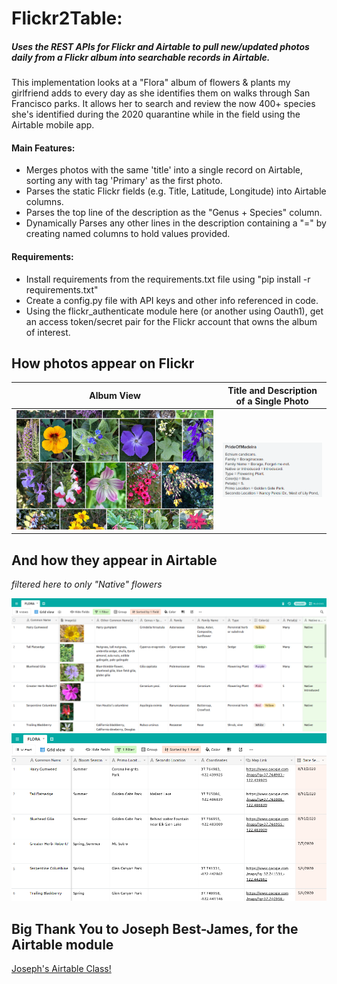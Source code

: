 # Flickr2Table:

##### Uses the REST APIs for Flickr and Airtable to pull new/updated photos daily from a Flickr album into searchable records in Airtable. 
This implementation looks at a "Flora" album of flowers & plants my girlfriend adds to every day as she identifies them on walks through San Francisco parks. It allows her to search and review the now 400+ species she's identified during the 2020 quarantine while in the field using the Airtable mobile app.  

#### Main Features:
  * Merges photos with the same 'title' into a single record on Airtable, sorting any with tag 'Primary' as the first photo.
  * Parses the static Flickr fields (e.g. Title, Latitude, Longitude) into Airtable columns.
  * Parses the top line of the description as the "Genus + Species" column.
  * Dynamically Parses any other lines in the description containing a "=" by creating named columns to hold values provided.

#### Requirements:
  * Install requirements from the requirements.txt file using "pip install -r requirements.txt"
  * Create a config.py file with API keys and other info referenced in code.
  * Using the flickr_authenticate module here (or another using Oauth1), get an access token/secret pair for the Flickr account that owns the album of interest. 

## How photos appear on Flickr
Album View | Title and Description of a Single Photo
------------ | -------------
![Flickr album view.](README_flickr_album_view.png?raw=true?height=3 "Title") | ![Flickr title and description.](README_flickr_title_and_description.png?raw=true?height=3 "Title")

## And how they appear in Airtable
*filtered here to only "Native" flowers* 

![Airtable filtered view.](README_airtable_filtered.png?raw=true "Title")
![Airtable filtered view - continued.](README_airtable_filtered_cont.png?raw=true "Title")

## Big Thank You to Joseph Best-James, for the Airtable module
[Joseph's Airtable Class!](https://github.com/josephbestjames/airtable.py)
